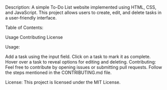 Description:
A simple To-Do List website implemented using HTML, CSS, and JavaScript. This project allows users to create, edit, and delete tasks in a user-friendly interface.

Table of Contents:

Usage
Contributing
License

Usage:

Add a task using the input field.
Click on a task to mark it as complete.
Hover over a task to reveal options for editing and deleting.
Contributing:
Feel free to contribute by opening issues or submitting pull requests. Follow the steps mentioned in the CONTRIBUTING.md file.

License:
This project is licensed under the MIT License.
